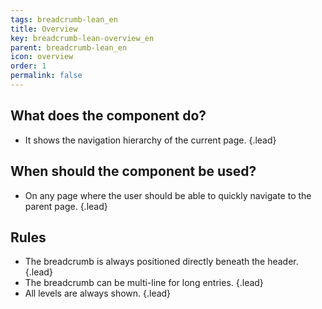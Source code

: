 ```yaml
---
tags: breadcrumb-lean_en
title: Overview
key: breadcrumb-lean-overview_en
parent: breadcrumb-lean_en
icon: overview
order: 1
permalink: false  
---
```


## What does the component do?
* It shows the navigation hierarchy of the current page. {.lead}

## When should the component be used?
* On any page where the user should be able to quickly navigate to the parent page. {.lead}

## Rules
* The breadcrumb is always positioned directly beneath the <sbb-link variant="inline" type="button" href="/en//design-system/lean/components/header/">header</sbb-link>. {.lead}
* The breadcrumb can be multi-line for long entries. {.lead}
* All levels are always shown. {.lead}